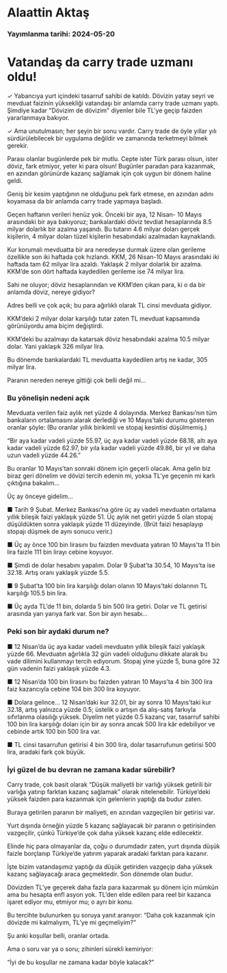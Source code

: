 # Alaattin Aktaş

### Yayımlanma tarihi: 2024-05-20

# Vatandaş da carry trade uzmanı oldu!

✓ Yabancıya yurt içindeki tasarruf sahibi de katıldı. Dövizin yatay seyri ve mevduat faizinin yüksekliği vatandaşı bir anlamda carry trade uzmanı yaptı. Şimdiye kadar "Dövizim de dövizim" diyenler bile TL'ye geçip faizden yararlanmaya bakıyor.

✓ Ama unutulmasın; her şeyin bir sonu vardır. Carry trade de öyle yıllar yılı sürdürülebilecek bir uygulama değildir ve zamanında terketmeyi bilmek gerekir.

Parası olanlar bugünlerde pek bir mutlu. Cepte ister Türk parası olsun, ister döviz, fark etmiyor, yeter ki para olsun! Bugünler paradan para kazanmak, en azından görünürde kazanç sağlamak için çok uygun bir dönem haline geldi.

Geniş bir kesim yaptığının ne olduğunu pek fark etmese, en azından adını koyamasa da bir anlamda carry trade yapmaya başladı.

Geçen haftanın verileri henüz yok. Önceki bir aya, 12 Nisan- 10 Mayıs arasındaki bir aya bakıyoruz; bankalardaki döviz tevdiat hesaplarında 8.5 milyar dolarlık bir azalma yaşandı. Bu tutarın 4.6 milyar doları gerçek kişilerin, 4 milyar doları tüzel kişilerin hesabındaki azalmadan kaynaklandı.

Kur korumalı mevduatta bir ara neredeyse durmak üzere olan gerileme özellikle son iki haftada çok hızlandı. KKM, 26 Nisan-10 Mayıs arasındaki iki haftada tam 62 milyar lira azaldı. Yaklaşık 2 milyar dolarlık bir azalma. KKM’de son dört haftada kaydedilen gerileme ise 74 milyar lira.

Sahi ne oluyor; döviz hesaplarından ve KKM’den çıkan para, ki o da bir anlamda döviz, nereye gidiyor?

Adres belli ve çok açık; bu para ağırlıklı olarak TL cinsi mevduata gidiyor.

KKM’deki 2 milyar dolar karşılığı tutar zaten TL mevduat kapsamında görünüyordu ama biçim değiştirdi.

KKM’deki bu azalmayı da katarsak döviz hesabındaki azalma 10.5 milyar dolar. Yani yaklaşık 326 milyar lira.

Bu dönemde bankalardaki TL mevduatta kaydedilen artış ne kadar, 305 milyar lira.

Paranın nereden nereye gittiği çok belli değil mi...


### Bu yönelişin nedeni açık

Mevduata verilen faiz aylık net yüzde 4 dolayında. Merkez Bankası’nın tüm bankaların ortalamasını alarak derlediği ve 10 Mayıs’taki durumu gösteren oranlar şöyle: (Bu oranlar yıllık birikimli ve stopaj kesintisi düşülmemiş.)

“Bir aya kadar vadeli yüzde 55.97, üç aya kadar vadeli yüzde 68.18, altı aya kadar vadeli yüzde 62.97, bir yıla kadar vadeli yüzde 49.86, bir yıl ve daha uzun vadeli yüzde 44.26.”

Bu oranlar 10 Mayıs’tan sonraki dönem için geçerli olacak. Ama gelin biz biraz geri dönelim ve dövizi tercih edenin mi, yoksa TL’ye geçenin mi karlı çıktığına bakalım...

Üç ay önceye gidelim...

■ Tarih 9 Şubat. Merkez Bankası’na göre üç ay vadeli mevduatın ortalama yıllık bileşik faizi yaklaşık yüzde 51. Üç aylık net getiri yüzde 5 olan stopaj düşüldükten sonra yaklaşık yüzde 11 düzeyinde. (Brüt faizi hesaplayıp stopajı düşmek de aynı sonucu verir.)

■ Üç ay önce 100 bin lirasını bu faizden mevduata yatıran 10 Mayıs'ta 11 bin lira faizle 111 bin lirayı cebine koyuyor.

■ Şimdi de dolar hesabını yapalım. Dolar 9 Şubat’ta 30.54, 10 Mayıs’ta ise 32.18. Artış oranı yaklaşık yüzde 5.5.

■ 9 Şubat’ta 100 bin lira karşılığı doları olanın 10 Mayıs’taki dolarının TL karşılığı 105.5 bin lira.

■ Üç ayda TL’de 11 bin, dolarda 5 bin 500 lira getiri. Dolar ve TL getirisi arasında yarı yarıya fark var. Son bir ayın hesabı...


### Peki son bir aydaki durum ne?

■ 12 Nisan’da üç aya kadar vadeli mevduatın yıllık bileşik faizi yaklaşık yüzde 66. Mevduatın ağırlıkla 32 gün vadeli olduğunu dikkate alarak bu vade dilimini kullanmayı tercih ediyorum. Stopaj yine yüzde 5, buna göre 32 gün vadenin faizi yaklaşık yüzde 4.3.

■ 12 Nisan’da 100 bin lirasını bu faizden yatıran 10 Mayıs’ta 4 bin 300 lira faiz kazancıyla cebine 104 bin 300 lira koyuyor.

■ Dolara gelince... 12 Nisan’daki kur 32.01, bir ay sonra 10 Mayıs’taki kur 32.18, artış yalnızca yüzde 0.5; üstelik o artışın da alış-satış farkıyla sıfırlanma olasılığı yüksek. Diyelim net yüzde 0.5 kazanç var, tasarruf sahibi 100 bin lira karşılığı doları için bir ay sonra ancak 500 lira kâr edebiliyor ve cebinde artık 100 bin 500 lira var.

■ TL cinsi tasarrufun getirisi 4 bin 300 lira, dolar tasarrufunun getirisi 500 lira, aradaki fark çok büyük.


### İyi güzel de bu devran ne zamana kadar sürebilir?

Carry trade, çok basit olarak “Düşük maliyetli bir varlığı yüksek getirili bir varlığa yatırıp farktan kazanç sağlamak” olarak nitelenebilir. Türkiye’deki yüksek faizden para kazanmak için gelenlerin yaptığı da budur zaten.

Buraya getirilen paranın bir maliyeti, en azından vazgeçilen bir getirisi var.

Yurt dışında örneğin yüzde 5 kazanç sağlayacak bir paranın o getirisinden vazgeçilir, çünkü Türkiye’de çok daha yüksek kazanç elde edilecektir.

Elinde hiç para olmayanlar da, çoğu o durumdadır zaten, yurt dışında düşük faizle borçlanıp Türkiye’de yatırım yaparak aradaki farktan para kazanır.

İşte bizim vatandaşımız yaptığı da düşük getiriden vazgeçip daha yüksek kazanç sağlayacağı araca geçmektedir. Son dönemde olan budur.

Dövizden TL’ye geçerek daha fazla para kazanmak şu dönem için mümkün ama bu hesapta enfl asyon yok. TL’den elde edilen para reel bir kazanca işaret ediyor mu, etmiyor mu; o ayrı bir konu.

Bu tercihte bulunurken şu soruya yanıt aranıyor: “Daha çok kazanmak için dövizde mi kalmalıyım, TL’ye mi geçmeliyim?”

Şu anki koşullar belli, oranlar ortada.

Ama o soru var ya o soru; zihinleri sürekli kemiriyor:

“İyi de bu koşullar ne zamana kadar böyle kalacak?”



